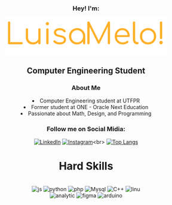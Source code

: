 <div style: align='center'>
<h3>Hey! I'm:</h3>
<img alt='banner' align='center' src='./Group 2 (1).png'>
<h2> Computer Engineering Student</h2>
<h3>About Me</h3>
<li>Computer Engineering student at UTFPR</li>
<li> Former student at ONE - Oracle Next Education</li>
<li> Passionate about Math, Design, and Programming</li>

<h3>Follow me on Social Midia:</h3>

[![LinkedIn](https://img.shields.io/badge/LinkedIn-0077B5?style=for-the-badge&logo=linkedin&logoColor=white)](https://www.linkedin.com/in/Luisa-Melo-Dev/)
[![Instagram](https://img.shields.io/badge/Instagram-E4405F?style=for-the-badge&logo=instagram&logoColor=black)](https://www.instagram.com/cotinho_melo_)<br>
[![Top Langs](https://github-readme-stats.vercel.app/api/top-langs/?username=Melo-Luisa&layout=compact)](https://github.com/anuraghazra/github-readme-stats)<br>
 </div>
<h1 align='center'> Hard Skills</h1>

<div style="display: inline_block" align='center'><br/>

<img alt="js" src="https://img.shields.io/badge/JavaScript-F7DF1E?style=for-the-badge&logo=javascript&logoColor=black">
<img alt="python" src="https://img.shields.io/badge/Python-3776AB?style=for-the-badge&logo=python&logoColor=white">
<img alt="php" src="https://img.shields.io/badge/PHP-777BB4?style=for-the-badge&logo=php&logoColor=white">
<img alt="Mysql" src="https://img.shields.io/badge/MySQL-00000F?style=for-the-badge&logo=mysql&logoColor=white">
<img alt="C++"src="https://img.shields.io/badge/C%2B%2B-00599C?style=for-the-badge&logo=c%2B%2B&logoColor=white">
<img alt='linu' src="https://img.shields.io/badge/Linux-FCC624?style=for-the-badge&logo=linux&logoColor=black"><br>
<img alt="analytic" src="https://img.shields.io/badge/Google%20Analytics-E37400?style=for-the-badge&logo=google%20analytics&logoColor=white">
<img alt="figma" src="https://img.shields.io/badge/Figma-F24E1E?style=for-the-badge&logo=figma&logoColor=white">
<img alt="arduino" src="https://img.shields.io/badge/Arduino_IDE-00979D?style=for-the-badge&logo=arduino&logoColor=white">

</div></br><br><br>


 

 
